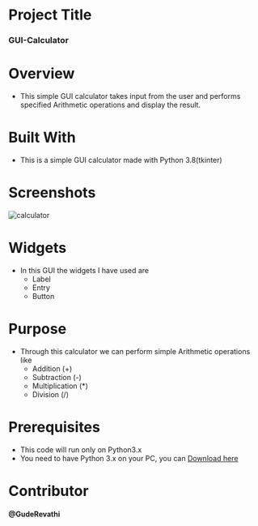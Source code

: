 # Project Title
### GUI-Calculator
# Overview
* This simple GUI calculator takes input from the user and performs specified Arithmetic operations and display the result.
# Built With
* This is a simple GUI calculator made with Python 3.8(tkinter)

# Screenshots
![calculator](https://user-images.githubusercontent.com/66461307/84568439-2296cb80-ad9d-11ea-919e-c66851c6cb27.PNG)

# Widgets
* In this GUI the widgets I have used are
  * Label
  * Entry
  * Button

# Purpose
* Through this calculator we can perform simple Arithmetic operations like
  * Addition (+)
  * Subtraction (-)
  * Multiplication (*)
  * Division (/)
 # Prerequisites
 * This code will run only on Python3.x
 * You need to have Python 3.x on your PC, you can [Download here](https://www.python.org/downloads/)
  # Contributor
  #### @GudeRevathi
